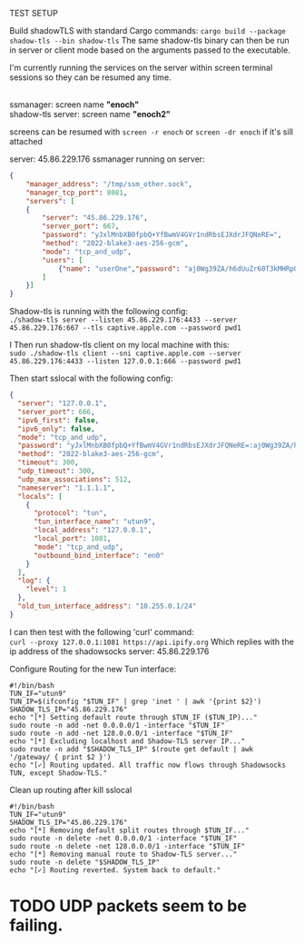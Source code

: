 TEST SETUP

Build shadowTLS with standard Cargo commands: `cargo build --package shadow-tls --bin shadow-tls`
The same shadow-tls binary can then be run in server or client mode based on the arguments passed to the executable.

I'm currently running the services on the server within screen terminal sessions so they can be resumed any time.

</br>ssmanager: screen name **"enoch"**
</br>shadow-tls server: screen name **"enoch2"**

screens can be resumed with `screen -r enoch` or `screen -dr enoch` if it's sill attached

server: 45.86.229.176
ssmanager running on server: 
```json
{
    "manager_address": "/tmp/ssm_other.sock",
    "manager_tcp_port": 8081,
    "servers": [
    {
        "server": "45.86.229.176",
        "server_port": 667,
        "password": "yJxlMnbXB0fpbQ+YfBwmV4GVr1ndRbsEJXdrJFQNeRE=",
        "method": "2022-blake3-aes-256-gcm",
        "mode": "tcp_and_udp",
        "users": [
            {"name": "userOne","password": "aj0Wg39ZA/h6dUuZr60T3kMHRpQQDIivPeSOYi397C4="}
        ]
    }]
}
```

Shadow-tls is running with the following config:
</br>
`./shadow-tls server --listen 45.86.229.176:4433 --server 45.86.229.176:667 --tls captive.apple.com --password pwd1`

I Then run shadow-tls client on my local machine with this:
<br/>
`sudo ./shadow-tls client --sni captive.apple.com --server 45.86.229.176:4433 --listen 127.0.0.1:666 --password pwd1`

Then start sslocal with the following config:
```json
{
  "server": "127.0.0.1",
  "server_port": 666,
  "ipv6_first": false,
  "ipv6_only": false,
  "mode": "tcp_and_udp",
  "password": "yJxlMnbXB0fpbQ+YfBwmV4GVr1ndRbsEJXdrJFQNeRE=:aj0Wg39ZA/h6dUuZr60T3kMHRpQQDIivPeSOYi397C4=",
  "method": "2022-blake3-aes-256-gcm",
  "timeout": 300,
  "udp_timeout": 300,
  "udp_max_associations": 512,
  "nameserver": "1.1.1.1",
  "locals": [
    {
      "protocol": "tun",
      "tun_interface_name": "utun9",
      "local_address": "127.0.0.1",
      "local_port": 1081,
      "mode": "tcp_and_udp",
      "outbound_bind_interface": "en0"
    }
  ],
  "log": {
    "level": 1
  },
  "old_tun_interface_address": "10.255.0.1/24"
}
```
I can then test with the following 'curl' command:
<br/>
`curl --proxy 127.0.0.1:1081 https://api.ipify.org`
Which replies with the ip address of the shadowsocks server: 45.86.229.176

Configure Routing for the new Tun interface:
```shell
#!/bin/bash
TUN_IF="utun9"
TUN_IP=$(ifconfig "$TUN_IF" | grep 'inet ' | awk '{print $2}')
SHADOW_TLS_IP="45.86.229.176"
echo "[*] Setting default route through $TUN_IF ($TUN_IP)..."
sudo route -n add -net 0.0.0.0/1 -interface "$TUN_IF"
sudo route -n add -net 128.0.0.0/1 -interface "$TUN_IF"
echo "[*] Excluding localhost and Shadow-TLS server IP..."
sudo route -n add "$SHADOW_TLS_IP" $(route get default | awk '/gateway/ { print $2 }')
echo "[✓] Routing updated. All traffic now flows through Shadowsocks TUN, except Shadow-TLS."
```

Clean up routing after kill sslocal
```shell
#!/bin/bash
TUN_IF="utun9"
SHADOW_TLS_IP="45.86.229.176"
echo "[*] Removing default split routes through $TUN_IF..."
sudo route -n delete -net 0.0.0.0/1 -interface "$TUN_IF"
sudo route -n delete -net 128.0.0.0/1 -interface "$TUN_IF"
echo "[*] Removing manual route to Shadow-TLS server..."
sudo route -n delete "$SHADOW_TLS_IP"
echo "[✓] Routing reverted. System back to default."
```

# TODO UDP packets seem to be failing.